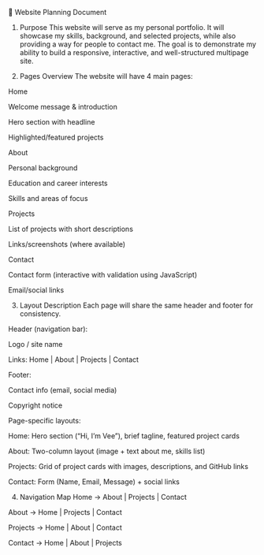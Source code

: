 📖 Website Planning Document
1. Purpose
This website will serve as my personal portfolio.
It will showcase my skills, background, and selected projects, while also providing a way for people to contact me.
The goal is to demonstrate my ability to build a responsive, interactive, and well-structured multipage site.

2. Pages Overview
The website will have 4 main pages:

Home

Welcome message & introduction

Hero section with headline

Highlighted/featured projects

About

Personal background

Education and career interests

Skills and areas of focus

Projects

List of projects with short descriptions

Links/screenshots (where available)

Contact

Contact form (interactive with validation using JavaScript)

Email/social links

3. Layout Description
Each page will share the same header and footer for consistency.

Header (navigation bar):

Logo / site name

Links: Home | About | Projects | Contact

Footer:

Contact info (email, social media)

Copyright notice

Page-specific layouts:

Home: Hero section (“Hi, I’m Vee”), brief tagline, featured project cards

About: Two-column layout (image + text about me, skills list)

Projects: Grid of project cards with images, descriptions, and GitHub links

Contact: Form (Name, Email, Message) + social links

4. Navigation Map
Home → About | Projects | Contact

About → Home | Projects | Contact

Projects → Home | About | Contact

Contact → Home | About | Projects